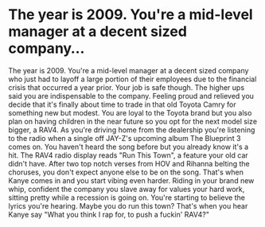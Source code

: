 # The year is 2009. You're a mid-level manager at a decent sized company…

The year is 2009. You're a mid-level manager at a decent sized company who just had to layoff a large portion of their employees due to the financial crisis that occurred a year prior. Your job is safe though. The higher ups said you are indispensable to the company. Feeling proud and relieved you decide that it's finally about time to trade in that old Toyota Camry for something new but modest. You are loyal to the Toyota brand but you also plan on having children in the near future so you opt for the next model size bigger, a RAV4. As you're driving home from the dealership you're listening to the radio when a single off JAY-Z's upcoming album The Blueprint 3 comes on. You haven't heard the song before but you already know it's a hit. The RAV4 radio display reads "Run This Town", a feature your old car didn't have. After two top notch verses from HOV and Rihanna belting the choruses, you don't expect anyone else to be on the song. That's when Kanye comes in and you start vibing even harder. Riding in your brand new whip, confident the company you slave away for values your hard work, sitting pretty while a recession is going on. You're starting to believe the lyrics you're hearing. Maybe you do run this town? That's when you hear Kanye say "What you think I rap for, to push a fuckin' RAV4?"
